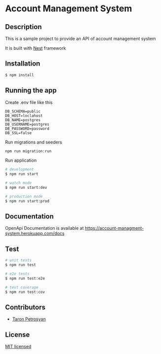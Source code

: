# Account Management System 

## Description

This is a sample project to provide an API of account management system

It is built with [Nest](https://github.com/nestjs/nest) framework 

## Installation

```bash
$ npm install
```

## Running the app

Create .env file like this
```dotenv
DB_SCHEMA=public
DB_HOST=loclahost
DB_NAME=postgres
DB_USERNAME=postgres
DB_PASSWORD=password
DB_SSL=false
```

Run migrations and seeders
```bash
npm run migration:run
```

Run application
```bash
# development
$ npm run start

# watch mode
$ npm run start:dev

# production mode
$ npm run start:prod
```

## Documentation
OpenApi Documentation is available at https://account-managment-system.herokuapp.com/docs

## Test

```bash
# unit tests
$ npm run test

# e2e tests
$ npm run test:e2e

# test coverage
$ npm run test:cov
```

## Contributors

-  [Taron Petrosyan](https://github.com/taroninak)


## License

[MIT licensed](LICENSE)
